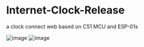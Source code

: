# Internet-Clock-Release
 a clock connect web based on C51 MCU and ESP-01s

![image](https://github.com/74160/Internet-Clock-Release/blob/main/PCB.png)
![image](https://github.com/74160/Internet-Clock-Release/blob/main/real.jpg)
